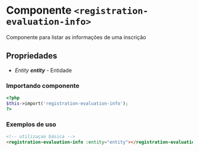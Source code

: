 # Componente `<registration-evaluation-info>`
Componente para listar as informações de uma inscrição
  
## Propriedades
- *Entity **entity*** - Entidade

### Importando componente
```PHP
<?php 
$this->import('registration-evaluation-info');
?>
```
### Exemplos de uso
```HTML
<!-- utilizaçao básica -->
<registration-evaluation-info :entity="entity"></registration-evaluation-info>

```